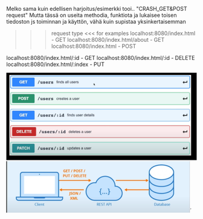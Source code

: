 Melko sama kuin edellisen harjoitus/esimerkki tooi.. "CRASH_GET&POST request"
Mutta tässä on useita methodia, funktiota ja lukaisee toisen tiedoston js toiminnan ja käyttön, vähä kuin supistaa yksinkertaisemman

>>> request type <<< for examples
localhost:8080/index.html         - GET
localhost:8080/index.html/about   - GET
localhost:8080/index.html         - POST

localhost:8080/index.html/:id     - GET
localhost:8080/index.html/:id     - DELETE
localhost:8080/index.html/:index  - PUT

![Alt text](images/CRUD-1.PNG?raw=true "None")
![Alt text](images/Client-REST_API-Database.PNG?raw=true "None")´